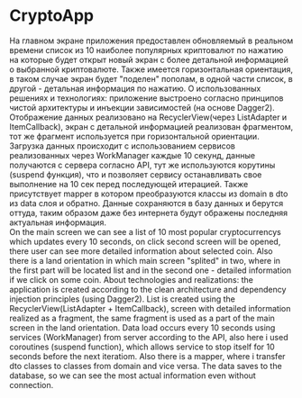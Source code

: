 # CryptoApp
На главном экране приложения предоставлен обновляемый в реальном времени список из 10 наиболее популярных криптовалют по нажатию на которые будет открыт новый экран с
более детальной информацией о выбранной криптовалюте. Также имеется горизонтальная ориентация, в таком случае экран будет "поделен" пополам, в одной части список, в 
другой - детальная информация по нажатию.
О использованных решениях и технологиях: приложение выстроено согласно принципов чистой архитектуры и инъекции зависимостей (на основе Dagger2). Отображение 
данных реализовано на RecyclerView(через ListAdapter и ItemCallback), экран с детальной информацией реализован фрагментом, тот же фрагмент используется при горизонтальной
ориентации. Загрузка данных происходит с использованием сервисов реализованных через WorkManager каждые 10 секунд, данные получаются с сервера согласно API, 
тут же используются корутины (suspend функция), что и позволяет сервису останавливать свое выполнение на 10 сек перед последующей итерацией. 
Также присутствует mapper в котором преобразуются классы из domain в dto из data слоя и обратно. Данные сохраняются в базу данных и берутся оттуда, 
таким образом даже без интернета будут ображены последняя актуальная информация.  
On the main screen we can see a list of 10 most popular cryptocurrencys which updates every 10 seconds, on click second screen will be opened, there user can see more 
detailed information about selected coin. Also there is a land orientation in which main screen "splited" in two, where in the first part will be located list and in the
second one - detailed information if we click on some coin.
About technologies and realizations: the application is created according to the clean architecture and dependency injection principles (using Dagger2). List is created
using the RecyclerView(ListAdapter + ItemCallback), screen with detailed information realized as a fragment, the same fragment is used as a part of the main screen in 
the land orientation. Data load occurs every 10 seconds using services (WorkManager) from server according to the API, also here i used coroutines 
(suspend function), which allows service to stop itself for 10 seconds before the next iteratiom. Also there is a mapper, where i transfer dto classes to classes
from domain and vice versa. The data saves to the database, so we can see the most actual information even without connection.
